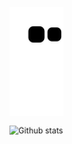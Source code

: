 ![snake gif](https://github.com/Zerdanes/Zerdanes/blob/output/github-contribution-grid-snake.svg)


![Github stats](https://github-readme-stats.vercel.app/api?username=Zerdanes)
